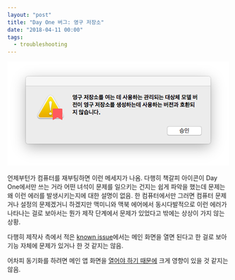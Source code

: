 ```yaml
---
layout: "post"
title: "Day One 버그: 영구 저장소"
date: "2018-04-11 00:00"
tags:
  - troubleshooting
---
```


![managed object model version](/images/2018-04-11/managed-object.png)

언제부턴가 컴퓨터를 재부팅하면 이런 메세지가 나옴. 다행히 책갈피 아이콘이 Day One에서만 쓰는 거라 어떤 녀석이 문제를 일으키는 건지는 쉽게 파악을 했는데 문제는 왜 이런 에러를 발생시키는지에 대한 설명이 없음. 한 컴퓨터에서만 그러면 컴퓨터 문제거나 설정의 문제겠거니 하겠지만 맥미니와 맥북 에어에서 동시다발적으로 이런 에러가 나타나는 걸로 보아서는 뭔가 제작 단계에서 문제가 있었다고 밖에는 상상이 가지 않는 상황.

다행히 제작사 측에서 적은 [known issue](http://help.dayoneapp.com/troubleshooting/known-issues)에서는 메인 화면을 열면 된다고 한 걸로 보아 기능 자체에 문제가 있거나 한 것 같지는 않음.

어차피 동기화를 하려면 메인 앱 화면을 [열어야 하기 때문에](https://canor.cf/2018/02/19/Day-One에-대한-불만/) 크게 영향이 있을 것 같지는 않음.
